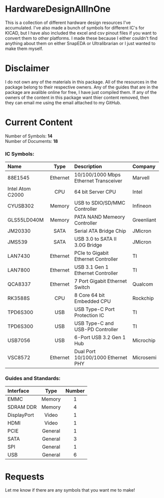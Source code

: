 # HardwareDesignAllInOne
This is a collection of different hardware design resources I've accumulated. I've also made a bunch of symbols for different IC's for KICAD, but I have also included the excel and csv pinout files if you want to convert them to other platforms. I made these because I either couldn't find anything about them on either SnapEDA or Ultralibrarian or I just wanted to make them myself.

# Disclaimer
I do not own any of the materials in this package. 
All of the resources in the package belong to their respective owners. 
Any of the guides that are in the package are avalible online for free, I have just compiled them.
If any of the owners of the content in this package want thier content removed, then they can email me using the email attached to my GitHub.

# Current Content
Number of Symbols: **14** <br />
Number of Documents:  **18**

### IC Symbols:
| Name              | Type | Description                           | Company     |
| :---------------- | :---: | :------------------------------------ | :---------- |
| 88E1545           | Ethernet | 10/100/1000 Mbps Ethernet Transceiver | Marvell     |
| Intel Atom C2000  | CPU | 64 bit Server CPU                     | Intel       |
| CYUSB302          | Memory | USB to SDIO/SD/MMC Controller         | Infineon    |
| GLS55LD040M       | Memory | PATA NAND Memeory Controller          | Greenliant  |
| JM20330           | SATA | Serial ATA Bridge Chip                | JMicron     |
| JMS539            | SATA | USB 3.0 to SATA II 3.0G Bridge        | JMicron     |
| LAN7430           | Ethernet | PCIe to Gigabit Ethernet Controller   | TI          |
| LAN7800           | Ethernet | USB 3.1 Gen 1 Ethernet Controller     | TI          |
| QCA8337           | Ethernet | 7 Port Gigabit Ethernet Switch        | Qualcom     |
| RK3588S           | CPU | 8 Core 64 bit Embedded CPU            | Rockchip    |
| TPD6S300          | USB | USB Type-C Port Protection IC         | TI          |
| TPD6S300          | USB | USB Type-C and USB-PD Controller      | TI          |
| USB7056           | USB | 6-Port USB 3.2 Gen 1 Hub              | Microchip   |
| VSC8572           | Ethernet | Dual Port 10/100/1000 Ethernet PHY    | Microsemi   |

### Guides and Standards:
| Interface | Type | Number |
| :--- | :---:| :---: |
| EMMC  | Memory | 1 |
| SDRAM DDR | Memory | 4 |
| DisplayPort | Video | 1 |
| HDMI | Video | 1 |
| PCIE | General | 1 |
| SATA | General | 3 |
| SPI | General | 1  |
| USB | General | 6 |

# Requests
Let me know if there are any symbols that you want me to make!
